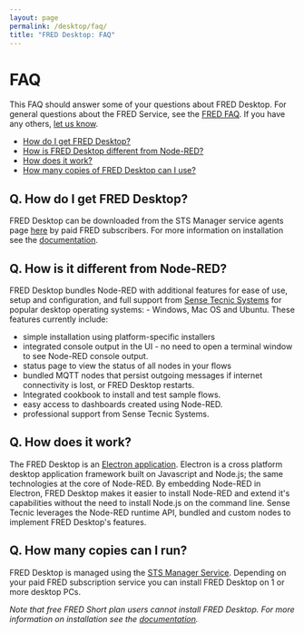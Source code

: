 ```yaml
---
layout: page
permalink: /desktop/faq/
title: "FRED Desktop: FAQ"
---
```

# FAQ

This FAQ should answer some of your questions about FRED Desktop. For general questions about the FRED Service, see the [FRED FAQ](/fred/faq).  If you have any others, [let us know](mailto:info@sensetecnic.com).

- [How do I get FRED Desktop?](#q-how-do-i-get-fred-desktop)
- [How is FRED Desktop different from Node-RED?](#q-how-is-it-different-from-node-red)
- [How does it work?](#q-how-does-it-work)
- [How many copies of FRED Desktop can I use?](#q-how-many-copies-can-i-run)

## Q. How do I get FRED Desktop?

FRED Desktop can be downloaded from the STS Manager service agents page [here](https://manager.sensetecnic.com/dash/agents) by paid FRED subscribers.  For more information on installation see the [documentation](/desktop).

## Q. How is it different from Node-RED?

FRED Desktop bundles Node-RED with additional features for ease of use, setup and configuration, and full support from [Sense Tecnic Systems](http://sensetecnic.com) for popular desktop operating systems: - Windows, Mac OS and Ubuntu.  These features currently include:

- simple installation using platform-specific installers
- integrated console output in the UI - no need to open a terminal window to see Node-RED console output.
- status page to view the status of all nodes in your flows
- bundled MQTT nodes that persist outgoing messages if internet connectivity is lost, or FRED Desktop restarts.
- Integrated cookbook to install and test sample flows.
- easy access to dashboards created using Node-RED.
- professional support from Sense Tecnic Systems.

## Q. How does it work?

The FRED Desktop is an [Electron application](https://electronjs.org/).  Electron is a cross platform desktop application framework built on Javascript and Node.js; the same technologies at the core of Node-RED.  By embedding Node-RED in Electron, FRED Desktop makes it easier to install Node-RED and extend it's capabilities without the need to install Node.js on the command line.  Sense Tecnic leverages the Node-RED runtime API, bundled and custom nodes to implement FRED Desktop's features.

## Q. How many copies can I run?

FRED Desktop is managed using the [STS Manager Service](https://manager.sensetecnic.com).  Depending on your paid FRED subscription service you can install FRED Desktop on 1 or more desktop PCs.

*Note that free FRED Short plan users cannot install FRED Desktop.  For more information on installation see the [documentation](/desktop).*